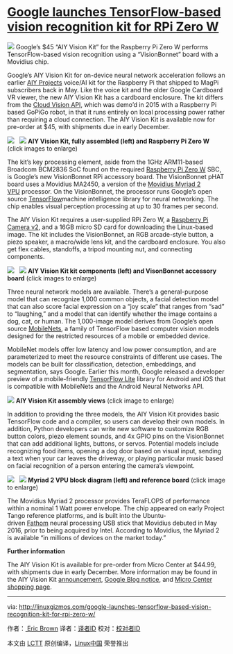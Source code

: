 # [Google launches TensorFlow-based vision recognition kit for RPi Zero W][26]


![](http://linuxgizmos.com/files/google_aiyvisionkit-thm.jpg)
Google’s $45 “AIY Vision Kit” for the Raspberry Pi Zero W performs TensorFlow-based vision recognition using a “VisionBonnet” board with a Movidius chip.

Google’s AIY Vision Kit for on-device neural network acceleration follows an earlier [AIY Projects][7] voice/AI kit for the Raspberry Pi that shipped to MagPi subscribers back in May. Like the voice kit and the older Google Cardboard VR viewer, the new AIY Vision Kit has a cardboard enclosure. The kit differs from the [Cloud Vision API][8], which was demo’d in 2015 with a Raspberry Pi based GoPiGo robot, in that it runs entirely on local processing power rather than requiring a cloud connection. The AIY Vision Kit is available now for pre-order at $45, with shipments due in early December.


 [![](http://linuxgizmos.com/files/google_aiyvisionkit-sm.jpg)][9]   [![](http://linuxgizmos.com/files/rpi_zerow-sm.jpg)][10] 
**AIY Vision Kit, fully assembled (left) and Raspberry Pi Zero W**
(click images to enlarge)


The kit’s key processing element, aside from the 1GHz ARM11-based Broadcom BCM2836 SoC found on the required [Raspberry Pi Zero W][21] SBC, is Google’s new VisionBonnet RPi accessory board. The VisionBonnet pHAT board uses a Movidius MA2450, a version of the [Movidius Myriad 2 VPU][22] processor. On the VisionBonnet, the processor runs Google’s open source [TensorFlow][23]machine intelligence library for neural networking. The chip enables visual perception processing at up to 30 frames per second.

The AIY Vision Kit requires a user-supplied RPi Zero W, a [Raspberry Pi Camera v2][11], and a 16GB micro SD card for downloading the Linux-based image. The kit includes the VisionBonnet, an RGB arcade-style button, a piezo speaker, a macro/wide lens kit, and the cardboard enclosure. You also get flex cables, standoffs, a tripod mounting nut, and connecting components.


 [![](http://linuxgizmos.com/files/google_aiyvisionkit_pieces-sm.jpg)][12]   [![](http://linuxgizmos.com/files/google_visionbonnet-sm.jpg)][13] 
**AIY Vision Kit kit components (left) and VisonBonnet accessory board**
(click images to enlarge)


Three neural network models are available. There’s a general-purpose model that can recognize 1,000 common objects, a facial detection model that can also score facial expression on a “joy scale” that ranges from “sad” to “laughing,” and a model that can identify whether the image contains a dog, cat, or human. The 1,000-image model derives from Google’s open source [MobileNets][24], a family of TensorFlow based computer vision models designed for the restricted resources of a mobile or embedded device.

MobileNet models offer low latency and low power consumption, and are parameterized to meet the resource constraints of different use cases. The models can be built for classification, detection, embeddings, and segmentation, says Google. Earlier this month, Google released a developer preview of a mobile-friendly [TensorFlow Lite][14] library for Android and iOS that is compatible with MobileNets and the Android Neural Networks API.


 [![](http://linuxgizmos.com/files/google_aiyvisionkit_assembly-sm.jpg)][15] 
**AIY Vision Kit assembly views**
(click image to enlarge)


In addition to providing the three models, the AIY Vision Kit provides basic TensorFlow code and a compiler, so users can develop their own models. In addition, Python developers can write new software to customize RGB button colors, piezo element sounds, and 4x GPIO pins on the VisionBonnet that can add additional lights, buttons, or servos. Potential models include recognizing food items, opening a dog door based on visual input, sending a text when your car leaves the driveway, or playing particular music based on facial recognition of a person entering the camera’s viewpoint.


 [![](http://linuxgizmos.com/files/movidius_myriad2vpu_block-sm.jpg)][16]   [![](http://linuxgizmos.com/files/movidius_myriad2_reference_board-sm.jpg)][17] 
**Myriad 2 VPU block diagram (left) and reference board**
(click image to enlarge)


The Movidius Myriad 2 processor provides TeraFLOPS of performance within a nominal 1 Watt power envelope. The chip appeared on early Project Tango reference platforms, and is built into the Ubuntu-driven [Fathom][25] neural processing USB stick that Movidius debuted in May 2016, prior to being acquired by Intel. According to Movidius, the Myriad 2 is available “in millions of devices on the market today.”

**Further information**

The AIY Vision Kit is available for pre-order from Micro Center at $44.99, with shipments due in early December. More information may be found in the AIY Vision Kit [announcement][18], [Google Blog notice][19], and [Micro Center shopping page][20].

--------------------------------------------------------------------------------

via: http://linuxgizmos.com/google-launches-tensorflow-based-vision-recognition-kit-for-rpi-zero-w/

作者：[ Eric Brown][a]
译者：[译者ID](https://github.com/译者ID)
校对：[校对者ID](https://github.com/校对者ID)

本文由 [LCTT](https://github.com/LCTT/TranslateProject) 原创编译，[Linux中国](https://linux.cn/) 荣誉推出

[a]:http://linuxgizmos.com/google-launches-tensorflow-based-vision-recognition-kit-for-rpi-zero-w/
[1]:http://twitter.com/share?url=http://linuxgizmos.com/google-launches-tensorflow-based-vision-recognition-kit-for-rpi-zero-w/&text=Google%20launches%20TensorFlow-based%20vision%20recognition%20kit%20for%20RPi%20Zero%20W%20
[2]:https://plus.google.com/share?url=http://linuxgizmos.com/google-launches-tensorflow-based-vision-recognition-kit-for-rpi-zero-w/
[3]:http://www.facebook.com/sharer.php?u=http://linuxgizmos.com/google-launches-tensorflow-based-vision-recognition-kit-for-rpi-zero-w/
[4]:http://www.linkedin.com/shareArticle?mini=true&url=http://linuxgizmos.com/google-launches-tensorflow-based-vision-recognition-kit-for-rpi-zero-w/
[5]:http://reddit.com/submit?url=http://linuxgizmos.com/google-launches-tensorflow-based-vision-recognition-kit-for-rpi-zero-w/&title=Google%20launches%20TensorFlow-based%20vision%20recognition%20kit%20for%20RPi%20Zero%20W
[6]:mailto:?subject=Google%20launches%20TensorFlow-based%20vision%20recognition%20kit%20for%20RPi%20Zero%20W&body=%20http://linuxgizmos.com/google-launches-tensorflow-based-vision-recognition-kit-for-rpi-zero-w/
[7]:http://linuxgizmos.com/free-raspberry-pi-voice-kit-taps-google-assistant-sdk/
[8]:http://linuxgizmos.com/google-releases-cloud-vision-api-with-demo-for-pi-based-robot/
[9]:http://linuxgizmos.com/files/google_aiyvisionkit.jpg
[10]:http://linuxgizmos.com/files/rpi_zerow.jpg
[11]:http://linuxgizmos.com/raspberry-pi-cameras-jump-to-8mp-keep-25-dollar-price/
[12]:http://linuxgizmos.com/files/google_aiyvisionkit_pieces.jpg
[13]:http://linuxgizmos.com/files/google_visionbonnet.jpg
[14]:https://developers.googleblog.com/2017/11/announcing-tensorflow-lite.html
[15]:http://linuxgizmos.com/files/google_aiyvisionkit_assembly.jpg
[16]:http://linuxgizmos.com/files/movidius_myriad2vpu_block.jpg
[17]:http://linuxgizmos.com/files/movidius_myriad2_reference_board.jpg
[18]:https://blog.google/topics/machine-learning/introducing-aiy-vision-kit-make-devices-see/
[19]:https://developers.googleblog.com/2017/11/introducing-aiy-vision-kit-add-computer.html
[20]:http://www.microcenter.com/site/content/Google_AIY.aspx?ekw=aiy&rd=1
[21]:http://linuxgizmos.com/raspberry-pi-zero-w-adds-wifi-and-bluetooth-for-only-5-more/
[22]:https://www.movidius.com/solutions/vision-processing-unit
[23]:https://www.tensorflow.org/
[24]:https://research.googleblog.com/2017/06/mobilenets-open-source-models-for.html
[25]:http://linuxgizmos.com/usb-stick-brings-neural-computing-functions-to-devices/
[26]:http://linuxgizmos.com/google-launches-tensorflow-based-vision-recognition-kit-for-rpi-zero-w/
